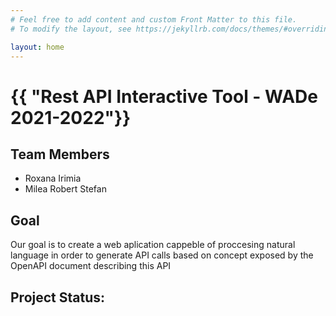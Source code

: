 ```yaml
---
# Feel free to add content and custom Front Matter to this file.
# To modify the layout, see https://jekyllrb.com/docs/themes/#overriding-theme-defaults

layout: home
---
```

<h1>{{ "Rest API Interactive Tool - WADe 2021-2022"}}</h1>

## Team Members
- Roxana Irimia
- Milea Robert Stefan

## Goal
Our goal is to create a web aplication cappeble of proccesing natural language in order to generate API calls  based on concept exposed by the OpenAPI document describing this API

## Project Status:
